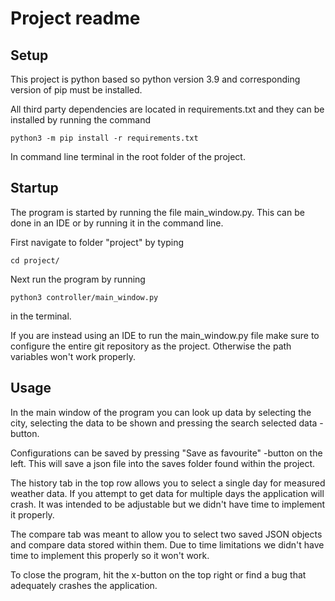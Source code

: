 # Project readme

## Setup

This project is python based so python version 3.9 and corresponding version of pip must be installed.

All third party dependencies are located in requirements.txt and they can
be installed by running the command 

`python3 -m pip install -r requirements.txt`

In command line terminal in the root folder of the project.

## Startup

The program is started by running the file main_window.py. This can be done in an IDE or by running it in the command line.


First navigate to folder "project" by typing

`cd project/`

Next run the program by running

`python3 controller/main_window.py`

in the terminal.

If you are instead using an IDE to run the main_window.py file make sure to configure the entire git repository as the project. Otherwise the path variables won't work properly.

## Usage

In the main window of the program you can look up data by selecting the city, selecting the data to be shown and pressing the search selected data -button.

Configurations can be saved by pressing "Save as favourite" -button on the left. This will save a json file into the saves folder found within the project.

The history tab in the top row allows you to select a single day for measured weather data. If you attempt to get data for multiple days the application will crash. It was intended to be adjustable but we didn't have time to implement it properly.

The compare tab was meant to allow you to select two saved JSON objects and compare data stored within them. Due to time limitations we didn't have time to implement this properly so it won't work.

To close the program, hit the x-button on the top right or find a bug that adequately crashes the application.